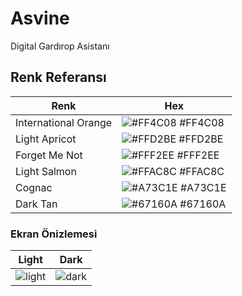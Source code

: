 
# Asvine

Digital Gardırop Asistanı
## Renk Referansı

| Renk             | Hex                                                                |
| ----------------- | ------------------------------------------------------------------ |
| International Orange | ![#FF4C08](https://via.placeholder.com/60/FF4C08?text=+) #FF4C08 |
| Light Apricot | ![#FFD2BE](https://via.placeholder.com/60/FFD2BE?text=+) #FFD2BE |
| Forget Me Not | ![#FFF2EE](https://via.placeholder.com/60/FFF2EE?text=+) #FFF2EE |
| Light Salmon | ![#FFAC8C](https://via.placeholder.com/60/FFAC8C?text=+) #FFAC8C | 
| Cognac | ![#A73C1E](https://via.placeholder.com/60/A73C1E?text=+) #A73C1E | 
| Dark Tan | ![#67160A](https://via.placeholder.com/60/67160A?text=+) #67160A | 

### Ekran Önizlemesi

| Light             | Dark                                                                |
| ----------------- | ------------------------------------------------------------------ |
| ![light](https://user-images.githubusercontent.com/56636365/193236789-350f2102-fb17-406e-bfe6-1336a3072d5d.png) | ![dark](https://user-images.githubusercontent.com/56636365/193237451-f7ef5407-6674-4211-b4cb-e4283e974adf.png) |
  